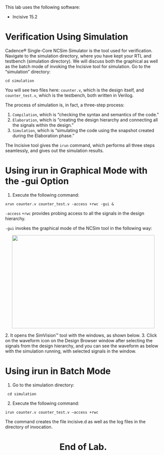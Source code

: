 This lab uses the following software:

- Incisive 15.2

# Verification Using Simulation
Cadence® Single-Core NCSim Simulator is the tool used for verification. Navigate to the simulation directory, where you have kept your RTL and testbench (simulation directory).
We will discuss both the graphical as well as the batch mode of invoking the Incisive tool for simulation.
Go to the “simulation” directory:
`````````````````````
cd simulation
`````````````````````
You will see two files here: `counter.v`, which is the design itself, and `counter_test.v`, which is the testbench, both written in Verilog.

The process of simulation is, in fact, a three-step process:

1. `Compilation`, which is “checking the syntax and semantics of the code.”
2. `Elaboration`, which is “creating the design hierarchy and connecting all the signals within the design.”
3. `Simulation`, which is “simulating the code using the snapshot created during the Elaboration phase.”

The Incisive tool gives the `irun` command, which performs all three steps seamlessly, and gives out the simulation results.

# Using irun in Graphical Mode with the -gui Option

1. Execute the following command:
````````````````````````````````````````
xrun counter.v counter_test.v -access +rwc -gui &
````````````````````````````````````````
`-access` `+rwc` provides probing access to all the signals in the design hierarchy.

`-gui` invokes the graphical mode of the NCSim tool in the following way:
<p align="center">
<img width="460" height="300" src="https://user-images.githubusercontent.com/58098260/211217024-2dc2a8fc-c020-43d1-9ffb-fbf68820474c.png/460/300">
</p>
2. It opens the SimVision™ tool with the windows, as shown below.
3. Click on the waveform icon on the Design Browser window after selecting the signals from the design hierarchy, and you can see the waveform as below with the simulation running, with selected signals in the window.

# Using irun in Batch Mode

1. Go to the simulation directory:
```````````
 cd simulation
```````````

2. Execute the following command:
```````````````````
irun counter.v counter_test.v –access +rwc
````````````````````
The command creates the file incisive.d as well as the log files in the directory of invocation.

# <div align="center"> End of Lab.</div> 

